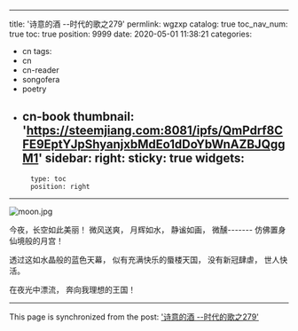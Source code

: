 
---
title: '诗意的酒 --时代的歌之279'
permlink: wgzxp
catalog: true
toc_nav_num: true
toc: true
position: 9999
date: 2020-05-01 11:38:21
categories:
- cn
tags:
- cn
- cn-reader
- songofera
- poetry
- cn-book
thumbnail: 'https://steemjiang.com:8081/ipfs/QmPdrf8CFE9EptYJpShyanjxbMdEo1dDoYbWnAZBJQggM1'
sidebar:
    right:
        sticky: true
widgets:
    -
        type: toc
        position: right
---


![moon.jpg](https://steemjiang.com:8081/ipfs/QmPdrf8CFE9EptYJpShyanjxbMdEo1dDoYbWnAZBJQggM1)

今夜，长空如此美丽！
微风送爽，
月辉如水，
静谧如画，
微醺-------
仿佛置身仙境般的月宫！

透过这如水晶般的蓝色天幕，
似有充满快乐的蜃楼天国，
没有新冠肆虐，
世人快活。

在夜光中漂流，
奔向我理想的王国！



- - -

This page is synchronized from the post: ['诗意的酒 --时代的歌之279'](https://steemit.com/@lemooljiang/wgzxp)
